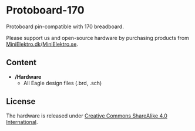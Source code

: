 # Protoboard-170

Protoboard pin-compatible with 170 breadboard.

Please support us and open-source hardware by purchasing products from
[MiniElektro.dk](http://minielektro.dk)/[MiniElektro.se](http://minielektro.se).

Content
-------------------
* **/Hardware**
  * All Eagle design files (.brd, .sch)

License
-------------------
The hardware is released under [Creative Commons ShareAlike 4.0 International](https://creativecommons.org/licenses/by-sa/4.0/).
